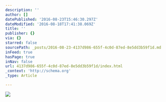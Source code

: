 ```yaml
---
description: ''
author: []
datePublished: '2016-08-23T15:46:30.297Z'
dateModified: '2016-08-18T17:41:38.069Z'
title: ''
publisher: {}
via: {}
starred: false
sourcePath: _posts/2016-08-23-4137d986-655f-4c0d-87ed-8e5dd3b59f1d.md
inFeed: true
hasPage: true
inNav: false
url: 4137d986-655f-4c0d-87ed-8e5dd3b59f1d/index.html
_context: 'http://schema.org'
_type: Article

---
```

![](https://the-grid-user-content.s3-us-west-2.amazonaws.com/f2e63170-9e96-4fcf-9bf0-21ad4b914db7.jpg)